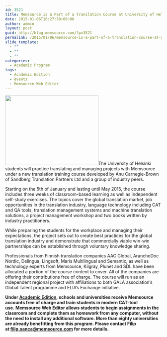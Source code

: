 ```yaml
---
id: 3521
title: Memsource is a Part of a Translation Course at University of Helsinki
date: 2015-01-06T16:27:58+00:00
author: admin
layout: post
guid: http://blog.memsource.com/?p=3521
permalink: /2015/01/06/memsource-is-a-part-of-a-translation-course-at-university-of-helsinki/
slide_template:
  - ""
  - ""
  - ""
categories:
  - Academic Program
tags:
  - Academic Edition
  - events
  - Memsource Web Editor
---
```

[<img class="alignleft" title="University of Helsinki" src="/wp-content/uploads/2015/01/summerschool-300x224.jpg" alt="" width="300" height="224" />](http://www.helsinki.fi/annualreport2013/glance.html)The University of Helsinki students will practice translating and managing projects with Memsource under a new translation training course developed by Anu Carnegie-Brown of Sandberg Translation Partners Ltd and a group of industry peers.<!--more-->

Starting on the 5th of January and lasting until May 2015, the course includes three weeks of classroom-based learning as well as independent self-study exercises. The topics cover the global translation market, job opportunities in the translation industry, language technology including CAT and QA tools, translation management systems and machine translation solutions, a project management workshop and two books written by industry practitioners.

While preparing the students for the workplace and managing their expectations, the project sets out to create best practices for the global translation industry and demonstrate that commercially viable win-win partnerships can be established through voluntary knowledge sharing.

Professionals from Finnish translation companies AAC Global, AranchoDoc Nordic, Delingua, Lingsoft, Maris Multilingual and Semantix, as well as technology experts from Memsource, Kilgray, Plunet and SDL have been allocated a portion of the course content to cover. All of the companies are offering their contributions free of charge. The course will run as an independent regional project with affiliations to both GALA association’s Global Talent programme and ELIA’s Exchange initiative.

__Under <a href="http://support.memsource.com/topic/what-is-the-academic-edition-and-how-to-set-it-up" target="_blank">Academic Edition</a>, schools and universities receive Memsource accounts free of charge and train students in modern CAT-tool use. Memsource Web Editor allows students to begin assignments in the classroom and complete them as homework from any computer, without the need to install any additional software. More than eighty universities are already benefitting from this program. Please contact Filip at <filip.sanca@memsource.com> for more details.__